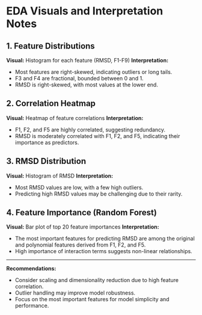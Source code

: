 # EDA Visuals and Interpretation Notes

## 1. Feature Distributions
**Visual:** Histogram for each feature (RMSD, F1-F9)
**Interpretation:**
- Most features are right-skewed, indicating outliers or long tails.
- F3 and F4 are fractional, bounded between 0 and 1.
- RMSD is right-skewed, with most values at the lower end.

## 2. Correlation Heatmap
**Visual:** Heatmap of feature correlations
**Interpretation:**
- F1, F2, and F5 are highly correlated, suggesting redundancy.
- RMSD is moderately correlated with F1, F2, and F5, indicating their importance as predictors.

## 3. RMSD Distribution
**Visual:** Histogram of RMSD
**Interpretation:**
- Most RMSD values are low, with a few high outliers.
- Predicting high RMSD values may be challenging due to their rarity.

## 4. Feature Importance (Random Forest)
**Visual:** Bar plot of top 20 feature importances
**Interpretation:**
- The most important features for predicting RMSD are among the original and polynomial features derived from F1, F2, and F5.
- High importance of interaction terms suggests non-linear relationships.

---

**Recommendations:**
- Consider scaling and dimensionality reduction due to high feature correlation.
- Outlier handling may improve model robustness.
- Focus on the most important features for model simplicity and performance.